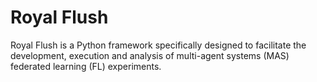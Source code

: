 # Royal Flush
Royal Flush is a Python framework specifically designed to facilitate the development, execution and analysis of multi-agent systems (MAS) federated learning (FL) experiments.
